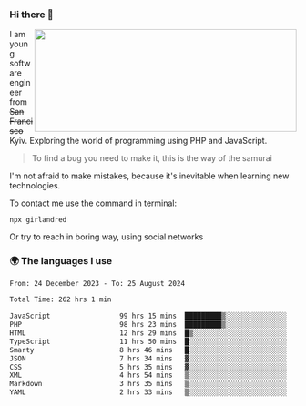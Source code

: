 ### Hi there 👋  

<img align='right' src="https://github-readme-stats.vercel.app/api?username=girlandred&count_private=true&show_icons=true&include_all_commits=true&hide_rank=true&hide_title=true&theme=buefy&card_width=300" width=460 height=180>


I am young software engineer from ~~San Francisco~~ Kyiv. Exploring the world of programming using PHP and JavaScript.


> To find a bug you need to make it, this is the way of the samurai



I'm not afraid to make mistakes, because it's inevitable when learning new technologies.

To contact me use the command in terminal:

```
npx girlandred
```

Or try to reach in boring way, using social networks


### 🌍 The languages I use

<!--START_SECTION:waka-->

```txt
From: 24 December 2023 - To: 25 August 2024

Total Time: 262 hrs 1 min

JavaScript                 99 hrs 15 mins  █████████▒░░░░░░░░░░░░░░░   37.88 %
PHP                        98 hrs 23 mins  █████████▒░░░░░░░░░░░░░░░   37.55 %
HTML                       12 hrs 29 mins  █▒░░░░░░░░░░░░░░░░░░░░░░░   04.77 %
TypeScript                 11 hrs 50 mins  █░░░░░░░░░░░░░░░░░░░░░░░░   04.52 %
Smarty                     8 hrs 46 mins   █░░░░░░░░░░░░░░░░░░░░░░░░   03.35 %
JSON                       7 hrs 34 mins   ▓░░░░░░░░░░░░░░░░░░░░░░░░   02.89 %
CSS                        5 hrs 35 mins   ▓░░░░░░░░░░░░░░░░░░░░░░░░   02.14 %
XML                        4 hrs 54 mins   ▒░░░░░░░░░░░░░░░░░░░░░░░░   01.87 %
Markdown                   3 hrs 35 mins   ▒░░░░░░░░░░░░░░░░░░░░░░░░   01.37 %
YAML                       2 hrs 33 mins   ▒░░░░░░░░░░░░░░░░░░░░░░░░   00.98 %
```

<!--END_SECTION:waka-->
